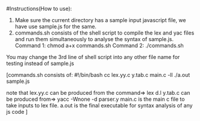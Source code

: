 #Instructions(How to use):
1. Make sure the current directory has a sample input javascript file, we have use sample.js for the same.
2. commands.sh consists of the shell script to compile the lex and yac files and run them simultaneously to analyse the syntax of sample.js.
Command 1: chmod a+x commands.sh 
Command 2: ./commands.sh
 
You may change the 3rd line of shell script into any other file name for testing instead of sample.js

[commands.sh consists of:
#!/bin/bash
cc lex.yy.c y.tab.c main.c -ll
./a.out sample.js

note that lex.yy.c can be produced from the command=> lex d.l
y.tab.c can be produced from=> yacc -Wnone -d parser.y
main.c is the main c file to take inputs to lex file.
a.out is the final executable for syntax analysis of any js code
]
